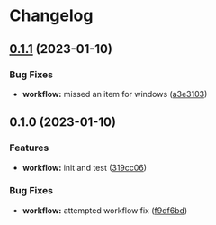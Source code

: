 # Changelog

## [0.1.1](https://github.com/cthulhu-rlyeh/necronomicon/compare/v0.1.0...v0.1.1) (2023-01-10)


### Bug Fixes

* **workflow:** missed an item for windows ([a3e3103](https://github.com/cthulhu-rlyeh/necronomicon/commit/a3e3103436274079f22bcc0809419e6e2aaf9ff5))

## 0.1.0 (2023-01-10)


### Features

* **workflow:** init and test ([319cc06](https://github.com/cthulhu-rlyeh/necronomicon/commit/319cc064d3f41b0e1545a0c31824ba3776090281))


### Bug Fixes

* **workflow:** attempted workflow fix ([f9df6bd](https://github.com/cthulhu-rlyeh/necronomicon/commit/f9df6bdc91d36bda9960dc8d27ab50a90c5e83c4))
